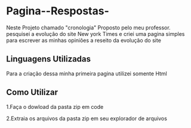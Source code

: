 # Pagina--Respostas-
Neste Projeto chamado "cronologia" Proposto pelo meu professor. pesquisei a evoluçâo do site  New york Times e criei uma pagina simples para escrever as minhas opiniões a reseito da evolução do site

## Linguagens Utilizadas
Para a criação dessa minha primeira pagina utilizei somente Html

## Como Utilizar
1.Faça o dowload da pasta zip em code

2.Extraia os arquivos da pasta zip em seu explorador de arquivos
